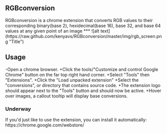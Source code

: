 <h2>RGBconversion</h2>
RGBconversion is a chrome extension that converts RGB values to their corresponding binary(base 2), hexidecimal(base 16), base 32, and base 64 values at any given point of an image
***
![alt text](https://raw.github.com/kenyavs/RGBconversion/master/img/rgb_screen.png "Title")

**<h2>Usage</h2>**
-Open a chrome browser.
+Click the tools/"Customize and control Google Chrome" button on the far top right hand corner. 
+Select "Tools" then "Extensions".
+Click the "Load unpacked extension"
+Select the "conversions", or directory that contains source code.
+The extension logo should appear next to the "Tools" button and should now be active.
+Hover over images, a callout tooltip will display base conversions.


<h3>Underway</h3>
If you'd just like to use the extension, you can install it automatically:
https://chrome.google.com/webstore/
